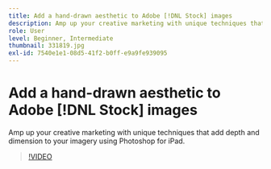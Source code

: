 ```yaml
---
title: Add a hand-drawn aesthetic to Adobe [!DNL Stock] images
description: Amp up your creative marketing with unique techniques that add depth and dimension to your imagery using Photoshop for iPad
role: User
level: Beginner, Intermediate
thumbnail: 331819.jpg
exl-id: 7540e1e1-08d5-41f2-b0ff-e9a9fe939095
---
```

# Add a hand-drawn aesthetic to Adobe [!DNL Stock] images

Amp up your creative marketing with unique techniques that add depth and dimension to your imagery using Photoshop for iPad.

>[!VIDEO](https://video.tv.adobe.com/v/331819?hidetitle=true)
